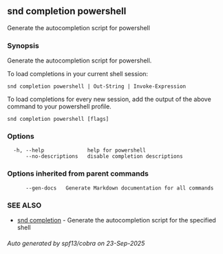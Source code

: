 ## snd completion powershell

Generate the autocompletion script for powershell

### Synopsis

Generate the autocompletion script for powershell.

To load completions in your current shell session:

	snd completion powershell | Out-String | Invoke-Expression

To load completions for every new session, add the output of the above command
to your powershell profile.


```
snd completion powershell [flags]
```

### Options

```
  -h, --help              help for powershell
      --no-descriptions   disable completion descriptions
```

### Options inherited from parent commands

```
      --gen-docs   Generate Markdown documentation for all commands
```

### SEE ALSO

* [snd completion](snd_completion.md)	 - Generate the autocompletion script for the specified shell

###### Auto generated by spf13/cobra on 23-Sep-2025

